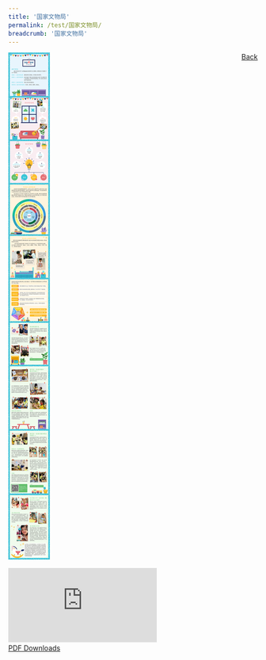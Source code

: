 ```yaml
---
title: '国家文物局'
permalink: /test/国家文物局/
breadcrumb: '国家文物局'
---
```

<a href="/gallery/华文学习展示区-chinese-exhibitions-d/community-partners/" style="float:right;">Back</a>
 <img src="/images/AGAPE-Presch-Poster.jpg"> <br/>
<div class="video-container">
  <iframe src="https://www.youtube.com/embed/d6fmLlW8eoE" frameborder="0" allow="accelerometer; autoplay; encrypted-media; gyroscope; picture-in-picture" allowfullscreen></iframe></div>
<a href="/Sharing-Sessions/01-website-exhibitor-template-pdf.pdf" download>PDF Downloads</a>

